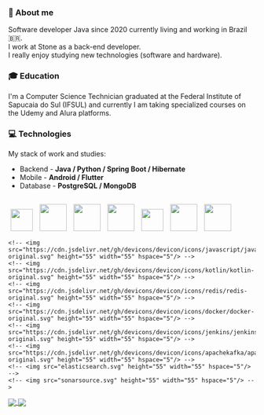 ### 👤 About me
 Software developer Java since 2020 currently living and working in Brazil 🇧🇷.  
 I work at Stone as a back-end developer.<br>
 I really enjoy studying new technologies (software and hardware).<br>
 
 ### 🎓 Education  
  I'm a Computer Science Technician graduated at the Federal Institute of Sapucaia do Sul (IFSUL) and currently I am taking specialized courses on the Udemy and Alura platforms.
  
 ### 💻 Technologies
 My stack of work and studies:

- Backend - **Java / Python / Spring Boot / Hibernate**
- Mobile - **Android / Flutter**
- Database - **PostgreSQL / MongoDB**
##
<p>
    <img src="https://cdn.jsdelivr.net/gh/devicons/devicon/icons/git/git-plain.svg" height="45" width="45" hspace="5"/>
    <img src="https://cdn.jsdelivr.net/gh/devicons/devicon/icons/java/java-original.svg" height="55" width="55" hspace="5"/>
    <img src="https://cdn.jsdelivr.net/gh/devicons/devicon/icons/python/python-original.svg" height="55" width="55" hspace="5"/>
    <img src="https://cdn.jsdelivr.net/gh/devicons/devicon/icons/android/android-plain.svg" height="55" width="55" hspace="5" />
    <img src="https://cdn.jsdelivr.net/gh/devicons/devicon/icons/flutter/flutter-original.svg" height="45" width="45" hspace="5" />
    <img src="https://cdn.jsdelivr.net/gh/devicons/devicon/icons/postgresql/postgresql-original.svg" height="55" width="55" hspace="5" />
    <img src="https://cdn.jsdelivr.net/gh/devicons/devicon/icons/mongodb/mongodb-original.svg" height="55" width="55" hspace="5"/>
 
    <!-- <img src="https://cdn.jsdelivr.net/gh/devicons/devicon/icons/javascript/javascript-original.svg" height="55" width="55" hspace="5"/> -->
    <!-- <img src="https://cdn.jsdelivr.net/gh/devicons/devicon/icons/kotlin/kotlin-original.svg" height="55" width="55" hspace="5"/> -->
    <!-- <img src="https://cdn.jsdelivr.net/gh/devicons/devicon/icons/redis/redis-original.svg" height="55" width="55" hspace="5"/> -->
    <!-- <img src="https://cdn.jsdelivr.net/gh/devicons/devicon/icons/docker/docker-original.svg" height="55" width="55" hspace="5"/> -->
    <!-- <img src="https://cdn.jsdelivr.net/gh/devicons/devicon/icons/jenkins/jenkins-original.svg" height="55" width="55" hspace="5"/> -->
    <!-- <img src="https://cdn.jsdelivr.net/gh/devicons/devicon/icons/apachekafka/apachekafka-original.svg" height="55" width="55" hspace="5"/> --> 
    <!-- <img src="elasticsearch.svg" height="55" width="55" hspace="5"/> -->
    <!-- <img src="sonarsource.svg" height="55" width="55" hspace="5"/> -->
</p>

<div>
<a href= "https://beacons.ai/mayndi15">
  <img align="center" src="https://github-readme-stats.vercel.app/api?username=mayndi15&show_icons=true&theme=dracula&bg_color=00000000&include_all_commits=true&count_private=true&hide_border=true"/>
</a>
 <a href= "https://beacons.ai/mayndi15">
  <img align="center" src="https://github-readme-stats.vercel.app/api/top-langs/?username=mayndi15&layout=compact&langs_count=10&theme=dracula&include_all_commits=true&count_private=true&bg_color=00000000&custom_title=Languages&card_width=375&hide=c%2B%2B,objective-c,cmake,c,swift&hide_border=true"/>
</a>
</div>
